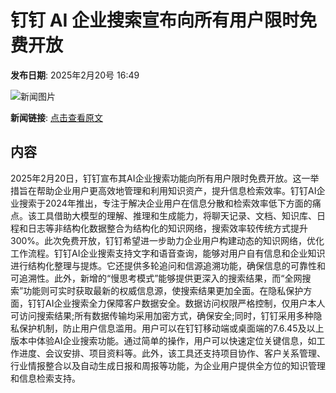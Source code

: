 # 钉钉 AI 企业搜索宣布向所有用户限时免费开放

**发布日期**: 2025年2月20号 16:49

![新闻图片](https://upload.chinaz.com/2025/0220/6387566693765002246019512.png)

**新闻链接**: [点击查看原文](https://www.aibase.com/zh/news/15569)

## 内容

2025年2月20日，钉钉宣布其AI企业搜索功能向所有用户限时免费开放。这一举措旨在帮助企业用户更高效地管理和利用知识资产，提升信息检索效率。钉钉AI企业搜索于2024年推出，专注于解决企业用户在信息分散和检索效率低下方面的痛点。该工具借助大模型的理解、推理和生成能力，将聊天记录、文档、知识库、日程和日志等非结构化数据整合为结构化的知识网络，搜索效率较传统方式提升300%。此次免费开放，钉钉希望进一步助力企业用户构建动态的知识网络，优化工作流程。钉钉AI企业搜索支持文字和语音查询，能够对用户自有信息和企业知识进行结构化整理与提炼。它还提供多轮追问和信源追溯功能，确保信息的可靠性和可追溯性。此外，新增的“慢思考模式”能够提供更深入的搜索结果，而“全网搜索”功能则可实时获取最新的权威信息源，使搜索结果更加全面。在隐私保护方面，钉钉AI企业搜索全力保障客户数据安全。数据访问权限严格控制，仅用户本人可访问搜索结果;所有数据传输均采用加密方式，确保安全;同时，钉钉采用多种隐私保护机制，防止用户信息滥用。用户可以在钉钉移动端或桌面端的7.6.45及以上版本中体验AI企业搜索功能。通过简单的操作，用户可以快速定位关键信息，如工作进度、会议安排、项目资料等。此外，该工具还支持项目协作、客户关系管理、行业情报整合以及自动生成日报和周报等功能，为企业用户提供全方位的知识管理和信息检索支持。
